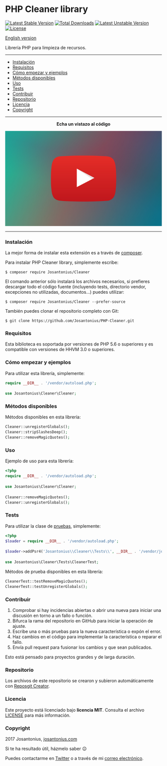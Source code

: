 # PHP Cleaner library

[![Latest Stable Version](https://poser.pugx.org/josantonius/cleaner/v/stable)](https://packagist.org/packages/josantonius/cleaner) [![Total Downloads](https://poser.pugx.org/josantonius/cleaner/downloads)](https://packagist.org/packages/josantonius/cleaner) [![Latest Unstable Version](https://poser.pugx.org/josantonius/cleaner/v/unstable)](https://packagist.org/packages/josantonius/cleaner) [![License](https://poser.pugx.org/josantonius/cleaner/license)](https://packagist.org/packages/josantonius/cleaner)

[English version](README.md)

Librería PHP para limpieza de recursos.

---

- [Instalación](#instalación)
- [Requisitos](#requisitos)
- [Cómo empezar y ejemplos](#cómo-empezar-y-ejemplos)
- [Métodos disponibles](#métodos-disponibles)
- [Uso](#uso)
- [Tests](#tests)
- [Contribuir](#contribuir)
- [Repositorio](#repositorio)
- [Licencia](#licencia)
- [Copyright](#copyright)

---

<p align="center"><strong>Echa un vistazo al código</strong></p>

<p align="center">
  <a href="" title="Echa un vistazo al código">
  	<img src="https://raw.githubusercontent.com/Josantonius/PHP-Algorithm/master/resources/youtube-thumbnail.jpg">
  </a>
</p>

---

### Instalación 

La mejor forma de instalar esta extensión es a través de [composer](http://getcomposer.org/download/).

Para instalar PHP Cleaner library, simplemente escribe:

    $ composer require Josantonius/Cleaner

El comando anterior sólo instalará los archivos necesarios, si prefieres descargar todo el código fuente (incluyendo tests, directorio vendor, excepciones no utilizadas, documentos...) puedes utilizar:

    $ composer require Josantonius/Cleaner --prefer-source

También puedes clonar el repositorio completo con Git:

	$ git clone https://github.com/Josantonius/PHP-Cleaner.git

### Requisitos

Esta biblioteca es soportada por versiones de PHP 5.6 o superiores y es compatible con versiones de HHVM 3.0 o superiores.

### Cómo empezar y ejemplos

Para utilizar esta librería, simplemente:

```php
require __DIR__ . '/vendor/autoload.php';

use Josantonius\Cleaner\Cleaner;
```
### Métodos disponibles

Métodos disponibles en esta librería:

```php
Cleaner::unregisterGlobals();
Cleaner::stripSlashesDeep();
Cleaner::removeMagicQuotes();
```
### Uso

Ejemplo de uso para esta librería:

```php
<?php
require __DIR__ . '/vendor/autoload.php';

use Josantonius\Cleaner\Cleaner;

Cleaner::removeMagicQuotes();
Cleaner::unregisterGlobals();
```

### Tests 

Para utilizar la clase de [pruebas](tests), simplemente:

```php
<?php
$loader = require __DIR__ . '/vendor/autoload.php';

$loader->addPsr4('Josantonius\\Cleaner\\Tests\\', __DIR__ . '/vendor/josantonius/cleaner/tests');

use Josantonius\Cleaner\Tests\CleanerTest;
```
Métodos de prueba disponibles en esta librería:

```php
CleanerTest::testRemoveMagicQuotes();
CleanerTest::testUnregisterGlobals();
```

### Contribuir
1. Comprobar si hay incidencias abiertas o abrir una nueva para iniciar una discusión en torno a un fallo o función.
1. Bifurca la rama del repositorio en GitHub para iniciar la operación de ajuste.
1. Escribe una o más pruebas para la nueva característica o expón el error.
1. Haz cambios en el código para implementar la característica o reparar el fallo.
1. Envía pull request para fusionar los cambios y que sean publicados.

Esto está pensado para proyectos grandes y de larga duración.

### Repositorio

Los archivos de este repositorio se crearon y subieron automáticamente con [Reposgit Creator](https://github.com/Josantonius/BASH-Reposgit).

### Licencia

Este proyecto está licenciado bajo **licencia MIT**. Consulta el archivo [LICENSE](LICENSE) para más información.

### Copyright

2017 Josantonius, [josantonius.com](https://josantonius.com/)

Si te ha resultado útil, házmelo saber :wink:

Puedes contactarme en [Twitter](https://twitter.com/Josantonius) o a través de mi [correo electrónico](mailto:hello@josantonius.com).